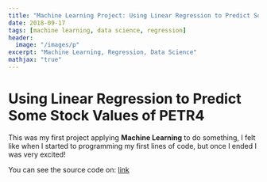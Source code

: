 ```yaml
---
title: "Machine Learning Project: Using Linear Regression to Predict Some Stock Values of PETR4"
date: 2018-09-17
tags: [machine learning, data science, regression]
header:
  image: "/images/p"
excerpt: "Machine Learning, Regression, Data Science"
mathjax: "true"
---
```


# Using Linear Regression to Predict Some Stock Values of PETR4

This was my first project applying **Machine Learning** to do something, I felt like when I started to programming my first lines of code, but once I ended I was very excited!

You can see the source code on: [link](https://github.com/mauricior)
